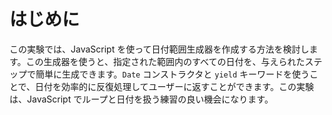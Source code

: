 # はじめに

この実験では、JavaScript を使って日付範囲生成器を作成する方法を検討します。この生成器を使うと、指定された範囲内のすべての日付を、与えられたステップで簡単に生成できます。`Date` コンストラクタと `yield` キーワードを使うことで、日付を効率的に反復処理してユーザーに返すことができます。この実験は、JavaScript でループと日付を扱う練習の良い機会になります。
